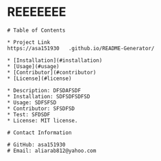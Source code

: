 # REEEEEEE

    # Table of Contents

    * Project Link
    https://asa151930	.github.io/README-Generator/

    * [Installation](#installation)
    * [Usage](#usage)
    * [Contributor](#contributor)
    * [License](#license)

    * Description: DFSDAFSDF
    * Installation: SDFSDFSDFSD
    * Usage: SDFSFSD
    * Contributor: SFSDFSD
    * Test: SFDSDF
    * License: MIT license. 
    
    # Contact Information

    # GitHub: asa151930	
    # Email: aliarab812@yahoo.com
